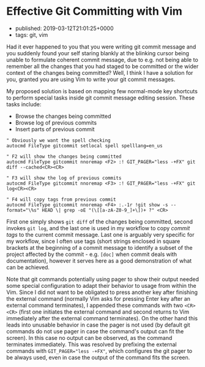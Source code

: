 # Effective Git Committing with Vim
- published: 2019-03-12T21:01:25+0000
- tags: git, vim

Had it ever happened to you that you were writing git commit message and you
suddenly found your self staring blankly at the blinking cursor being unable to
formulate coherent commit message, due to e.g. not being able to remember all
the changes that you had staged to be committed or the wider context of the
changes being committed? Well, I think I have a solution for you, granted you
are using Vim to write your git commit messages.

My proposed solution is based on mapping few normal-mode key shortcuts to
perform special tasks inside git commit message editing session. These tasks
include:

* Browse the changes being committed
* Browse log of previous commits
* Insert parts of previous commit

```vim
" Obviously we want the spell checking
autocmd FileType gitcommit setlocal spell spelllang=en_us

" F2 will show the changes being committed
autocmd FileType gitcommit nnoremap <F2> :! GIT_PAGER="less -+FX" git diff --cached<CR><CR>

" F3 will show the log of previous commits
autocmd FileType gitcommit nnoremap <F3> :! GIT_PAGER="less -+FX" git log<CR><CR>

" F4 will copy tags from previous commit
autocmd FileType gitcommit nnoremap <F4> :.-1r !git show -s --format="\%s" HEAD \| grep -oE "(\[[a-zA-Z0-9_]+\])+ ?" <CR>
```

First one simply shows `git diff` of the changes being committed, second invokes
`git log`, and the last one is used in my workflow to copy *commit tags* to the
current commit message. Last one is arguably very specific for my workflow,
since I often use tags (short strings enclosed in square brackets at the
beginning of a commit message to identify a subset of the project affected by
the commit - e.g. `[doc]` when commit deals with documentation), however it
serves here as a good demonstration of what can be achieved.

Note that git commands potentially using pager to show their output needed some
special configuration to adapt their behavior to usage from within the Vim.
Since I did not want to be obligated to press another key after finishing the
external  command (normally Vim asks for pressing Enter key after an external
command terminates), I appended these commands with two `<CR><CR>` (first one
initiates the external command and second returns to Vim immediately after the
external command terminates). On the other hand this leads into unusable
behavior in case the pager is not used (by default git commands do not use pager
in case the command's output can fit the screen). In this case no output can be
observed, as the command terminates immediately. This was resolved by prefixing
the external commands with `GIT_PAGER="less -+FX"`, which configures the git
pager to be always used, even in case the output of the command fits the screen.
